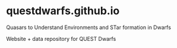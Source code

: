 # questdwarfs.github.io
Quasars to Understand Environments and STar formation in Dwarfs

Website + data repository for QUEST Dwarfs
